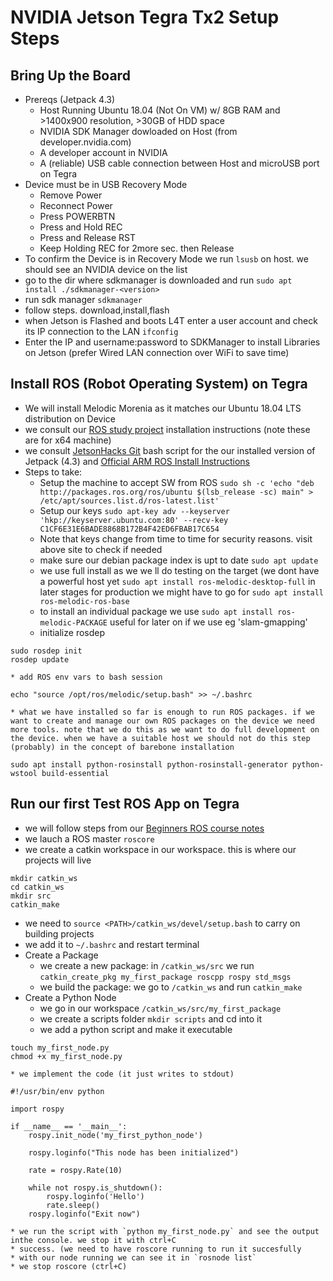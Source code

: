 # NVIDIA Jetson Tegra Tx2 Setup Steps

## Bring Up the Board

* Prereqs (Jetpack 4.3)
	* Host Running Ubuntu 18.04 (Not On VM) w/ 8GB RAM and >1400x900 resolution, >30GB of HDD space
	* NVIDIA SDK Manager dowloaded on Host (from developer.nvidia.com)
	* A developer account in NVIDIA
	* A (reliable) USB cable connection between Host and microUSB port on Tegra
* Device must be in USB Recovery Mode
	* Remove Power
	* Reconnect Power
	* Press POWERBTN
	* Press and Hold REC
	* Press and Release RST
	* Keep Holding REC for 2more sec. then Release
* To confirm the Device is in Recovery Mode we run `lsusb` on host. we should see an NVIDIA device on the list
* go to the dir where sdkmanager is downloaded and run `sudo apt install ./sdkmanager-<version>`
* run sdk manager `sdkmanager`
* follow steps. download,install,flash
* when Jetson is Flashed and boots L4T enter a user account and check its IP connection to the LAN `ifconfig`
* Enter the IP and username:password to SDKManager to install Libraries on Jetson (prefer Wired LAN connection over WiFi to save time)

## Install ROS (Robot Operating System) on Tegra

* We will install Melodic Morenia as it matches our Ubuntu 18.04 LTS  distribution on Device
* we consult our [ROS study project](https://github.com/achliopa/udemy_BeginnersROSCourse/blob/master/readme.md) installation instructions (note these are for x64 machine)
* we consult [JetsonHacks Git](https://github.com/jetsonhacks/installROS) bash script for the our installed version of Jetpack (4.3) and [Official ARM ROS Install Instructions](http://wiki.ros.org/melodic/Installation/Ubuntu)
* Steps to take:
	* Setup the machine to accept SW from ROS `sudo sh -c 'echo "deb http://packages.ros.org/ros/ubuntu $(lsb_release -sc) main" > /etc/apt/sources.list.d/ros-latest.list'`
	* Setup our keys `sudo apt-key adv --keyserver 'hkp://keyserver.ubuntu.com:80' --recv-key C1CF6E31E6BADE8868B172B4F42ED6FBAB17C654`
	* Note that keys change from time to time for security reasons. visit above site to check if needed
	* make sure our debian package index is upt to date `sudo apt update`
	* we use full install as we we ll do testing on the target (we dont have a powerful host yet `sudo apt install ros-melodic-desktop-full` in later stages for production we might have to go for `sudo apt install ros-melodic-ros-base`
	* to install an individual package we use `sudo apt install ros-melodic-PACKAGE` useful for later on if we use eg 'slam-gmapping'
	* initialize rosdep
```
sudo rosdep init
rosdep update
```
	* add ROS env vars to bash session
```
echo "source /opt/ros/melodic/setup.bash" >> ~/.bashrc
```
	* what we have installed so far is enough to run ROS packages. if we want to create and manage our own ROS packages on the device we need more tools. note that we do this as we want to do full development on the device. when we have a suitable host we should not do this step (probably) in the concept of barebone installation
```
sudo apt install python-rosinstall python-rosinstall-generator python-wstool build-essential
```

## Run our first Test ROS App on Tegra

* we will follow steps from our [Beginners ROS course notes](https://github.com/achliopa/udemy_BeginnersROSCourse/blob/master/readme.md)
* we lauch a ROS master `roscore`
* we create a catkin workspace in our workspace. this is where our projects will live
```
mkdir catkin_ws
cd catkin_ws
mkdir src
catkin_make
```
* we need to `source <PATH>/catkin_ws/devel/setup.bash` to carry on building projects
* we add it to `~/.bashrc` and restart terminal
* Create a Package
	* we create a new package: in `/catkin_ws/src` we run `catkin_create_pkg my_first_package roscpp rospy std_msgs`
	* we build the package: we go to `/catkin_ws` and run `catkin_make`
* Create a Python Node
	* we go in our workspace `/catkin_ws/src/my_first_package`
	* we create a scripts folder `mkdir scripts` and cd into it
	* we add a python script and make it executable
```
touch my_first_node.py
chmod +x my_first_node.py
```
	* we implement the code (it just writes to stdout)
```
#!/usr/bin/env python

import rospy

if __name__ == '__main__':
	rospy.init_node('my_first_python_node')

	rospy.loginfo("This node has been initialized")

	rate = rospy.Rate(10)

	while not rospy.is_shutdown():
		rospy.loginfo('Hello')
		rate.sleep()
	rospy.loginfo("Exit now")
```
	* we run the script with `python my_first_node.py` and see the output inthe console. we stop it with ctrl+C
	* success. (we need to have roscore running to run it succesfully
	* with our node running we can see it in `rosnode list`
	* we stop roscore (ctrl+C)
